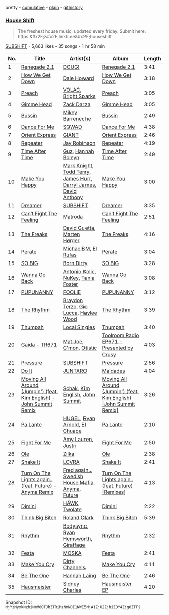 pretty - [cumulative](/playlists/cumulative/2vpAyuy9HOTPjygPl63QuH.md) - [plain](/playlists/plain/2vpAyuy9HOTPjygPl63QuH) - [githistory](https://github.githistory.xyz/mackorone/spotify-playlist-archive/blob/main/playlists/plain/2vpAyuy9HOTPjygPl63QuH)

### [House Shift](https://open.spotify.com/playlist/2vpAyuy9HOTPjygPl63QuH)

> The freshest house music, updated every friday\. Submit here: https:&\#x2F;&\#x2F;linktr.ee&\#x2F;houseshift

[SUBSHIFT](https://open.spotify.com/user/gl9sml84khuto2ag30n4ijsmv) - 5,663 likes - 35 songs - 1 hr 58 min

| No. | Title | Artist(s) | Album | Length |
|---|---|---|---|---|
| 1 | [Renegade 2.1](https://open.spotify.com/track/3t0fL8oWF1docXVJ4YgnSU) | [DOUG!](https://open.spotify.com/artist/4G8g4gL4SfJzPJBcyRz7GS) | [Renegade 2.1](https://open.spotify.com/album/6TEAs5QXas6P04N67qDVFN) | 3:41 |
| 2 | [How We Get Down](https://open.spotify.com/track/7wLTQOUSE3sH3QsY6TI1Zx) | [Dale Howard](https://open.spotify.com/artist/0SnbG2YfyykWmnsXwBXonJ) | [How We Get Down](https://open.spotify.com/album/3LXZzUYOfJZHR8UkVvNTUA) | 3:18 |
| 3 | [Preach](https://open.spotify.com/track/2fXfUxDGZ7X77EMSkVTLbV) | [VOLAC](https://open.spotify.com/artist/4Nl6PVYLwbCFfr3UqQlFtE), [Bright Sparks](https://open.spotify.com/artist/1Dn88PoQjnQgLTOaokePFz) | [Preach](https://open.spotify.com/album/7fY6P5a3GjUW3Wwr40nZl5) | 3:05 |
| 4 | [Gimme Head](https://open.spotify.com/track/29vezKqX1mJUEtYbPdAlrZ) | [Zack Darza](https://open.spotify.com/artist/1lTlUGVbQ7f7NQ5vHeg6xm) | [Gimme Head](https://open.spotify.com/album/57CKVXXVsxobPrpVRHgcIG) | 3:05 |
| 5 | [Bussin](https://open.spotify.com/track/6rzxmZdtP9RCK5CnJmj9Gc) | [Mikey Barreneche](https://open.spotify.com/artist/7qGy8DUTeuBqoyN6gUf3gd) | [Bussin](https://open.spotify.com/album/3eNoNTOqcQ550SgVuyKDYH) | 2:49 |
| 6 | [Dance For Me](https://open.spotify.com/track/09warPkNUMASP7WLaKiiiJ) | [SQWAD](https://open.spotify.com/artist/46z8E62fwg6cqxCLNB1FrI) | [Dance For Me](https://open.spotify.com/album/5hz3QiAU3wWrbayKzSxzXj) | 4:38 |
| 7 | [Orient Express](https://open.spotify.com/track/293qKOjripajaL2vyZnJkX) | [GIANT](https://open.spotify.com/artist/5SNRm9Vv3wf1c1MEOU6K1K) | [Orient Express](https://open.spotify.com/album/2ZeA0rOASQLqhn8WSKCNqT) | 2:46 |
| 8 | [Repeater](https://open.spotify.com/track/67BEklbFc8XS1xxQrU7RAO) | [Jay Robinson](https://open.spotify.com/artist/1Jputnig8fuCuihen6n28Z) | [Repeater](https://open.spotify.com/album/59CuamVrMPFI7xPYYnw6UQ) | 4:19 |
| 9 | [Time After Time](https://open.spotify.com/track/5E2eUFMIcDGz9Nneu5mPRK) | [Guz](https://open.spotify.com/artist/2T86EVnDCP64EaVKRXIcRx), [Hannah Boleyn](https://open.spotify.com/artist/6EP96GaItADv1rNqR2oGIR) | [Time After Time](https://open.spotify.com/album/3dl3KgUUxywgn171LxcfiO) | 2:49 |
| 10 | [Make You Happy](https://open.spotify.com/track/5ZAtTAUvEz8jNJ5EPhsfJP) | [Mark Knight](https://open.spotify.com/artist/3h11MHQeCrcsUgRRijI1zL), [Todd Terry](https://open.spotify.com/artist/3dE92yGWcrboP1kC5SWyqu), [James Hurr](https://open.spotify.com/artist/2g9i2kA0jUr6sfAT28l2vL), [Darryl James](https://open.spotify.com/artist/4XUsuewcZ2L8zXZrL4rzzP), [David Anthony](https://open.spotify.com/artist/75frj8UB2JwByVGCHxGbpy) | [Make You Happy](https://open.spotify.com/album/2eRJAVu552WFHPtGuorxQ0) | 3:00 |
| 11 | [Dreamer](https://open.spotify.com/track/47SEt8Ftu5Vm69yRoFUDXr) | [SUBSHIFT](https://open.spotify.com/artist/6oj23vhIuGx4bOqVmQ9oOo) | [Dreamer](https://open.spotify.com/album/60DNwMVgnq9J3dV0yC0LcQ) | 3:35 |
| 12 | [Can’t Fight The Feeling](https://open.spotify.com/track/1T7fTFxkosqEF8AZzDvm6I) | [Matroda](https://open.spotify.com/artist/45lcbTsX07JWzmTIjcdyBz) | [Can’t Fight The Feeling](https://open.spotify.com/album/0UDIxo8rh9AcO7oGHjaETt) | 2:51 |
| 13 | [The Freaks](https://open.spotify.com/track/1cTHUMdInmZvxVCHnzHOj2) | [David Guetta](https://open.spotify.com/artist/1Cs0zKBU1kc0i8ypK3B9ai), [Marten Hørger](https://open.spotify.com/artist/0EdUwJSqkMmsH6Agg3G8Ls) | [The Freaks](https://open.spotify.com/album/1AZC2QcPfpS3Dn0Fpoodwb) | 4:16 |
| 14 | [Pérate](https://open.spotify.com/track/6I9PWF4N82zhz51IMfMfhx) | [MichaelBM](https://open.spotify.com/artist/6RY7vqzR938x0DE0Eh6srl), [El Rufas](https://open.spotify.com/artist/3EmRIRHwyyT0mwwd94z24a) | [Pérate](https://open.spotify.com/album/1Yq4Liaw9XliNEX7d7zdQF) | 3:04 |
| 15 | [SO BIG](https://open.spotify.com/track/0EuaF8UjE71a0iplWBl9Ua) | [Born Dirty](https://open.spotify.com/artist/0qM78DOdgnNPpq2CpTNgU5) | [SO BIG](https://open.spotify.com/album/2JOSMhOwsTSBmaXai7eFza) | 3:28 |
| 16 | [Wanna Go Back](https://open.spotify.com/track/7uGebSWsQ5mGqcBbBGjEVg) | [Antonio Kolic](https://open.spotify.com/artist/6WkULPTba3vBxw5rUOhjC0), [NuKey](https://open.spotify.com/artist/2tmve58Sh3f0WZN76W30x3), [Tania Foster](https://open.spotify.com/artist/4Edy0AEO2mh3eZSNggPM7Y) | [Wanna Go Back](https://open.spotify.com/album/3M2CmRA1cGbErj0uhljDec) | 3:08 |
| 17 | [PUPUNANNY](https://open.spotify.com/track/2DI1Sq9Qxu1FFLSHkH34hT) | [FOOLiE](https://open.spotify.com/artist/5X3h4PwWZi0RkCyFd6gs0P) | [PUPUNANNY](https://open.spotify.com/album/6OYAGYQPRsCVuLVoNcfFbg) | 3:12 |
| 18 | [The Rhythm](https://open.spotify.com/track/2Iy3g07D4dqXeyPfPDOMws) | [Braydon Terzo](https://open.spotify.com/artist/7aPGojZ1i1CpRKa83QyUTq), [Gio Lucca](https://open.spotify.com/artist/6bzkE76ArC0nIuNKH04T74), [Haylee Wood](https://open.spotify.com/artist/7o9KqAZV369uKQOCJkb4aR) | [The Rhythm](https://open.spotify.com/album/0GrQAVCILUtE17HlDCFjre) | 3:39 |
| 19 | [Thumpah](https://open.spotify.com/track/5rG9giLpbP4QGrPqve8Jmb) | [Local Singles](https://open.spotify.com/artist/14P4DGZruzTjyQsglomkYp) | [Thumpah](https://open.spotify.com/album/2szOLFDROObtsAiWWdzSTP) | 3:40 |
| 20 | [Gaida \- TR671](https://open.spotify.com/track/6Rq5xjzLpdgWPIDjHNv8Fq) | [Mat.Joe](https://open.spotify.com/artist/38jpuy3yt3QIxQ8Fn1HTeJ), [C'mon](https://open.spotify.com/artist/6x4QkA6MiOZx0uWMOa8394), [Otistic](https://open.spotify.com/artist/6i6sCJwxvOeJWWivhbaRUd) | [Toolroom Radio EP671 \- Presented by Crusy](https://open.spotify.com/album/5fpcKTjgz1FTE2QV8EQxHF) | 4:03 |
| 21 | [Pressure](https://open.spotify.com/track/5Bhpw5EbF6fLflC41NI4HD) | [SUBSHIFT](https://open.spotify.com/artist/6oj23vhIuGx4bOqVmQ9oOo) | [Pressure](https://open.spotify.com/album/5dxB50EGjlSa9p1F9z2gfX) | 2:56 |
| 22 | [Do It](https://open.spotify.com/track/30RRuLFFXeW12R9nj5hDK5) | [JUNTARO](https://open.spotify.com/artist/2UMKCxDFAAy154VgUJHKN9) | [Maldades](https://open.spotify.com/album/5uAzH6sE61O90Sul8421QN) | 4:04 |
| 23 | [Moving All Around \(Jumpin'\) \(feat\. Kim English\) \- John Summit Remix](https://open.spotify.com/track/1rTBuBSEMuG2rsl5BPwP1M) | [Schak](https://open.spotify.com/artist/7gA8yMxRoBujfmpDLuLPvx), [Kim English](https://open.spotify.com/artist/1Tvhj4mF2pvvAT1InLbRKs), [John Summit](https://open.spotify.com/artist/7kNqXtgeIwFtelmRjWv205) | [Moving All Around \(Jumpin'\) \(feat\. Kim English\) \[John Summit Remix\]](https://open.spotify.com/album/6MStv7RvNjGnx3OuGeuLOU) | 3:26 |
| 24 | [Pa Lante](https://open.spotify.com/track/4BbgaqfPNjhW2gy6dSpsKG) | [HUGEL](https://open.spotify.com/artist/5PlfkPxwCpRRWQJBxCa0By), [Ryan Arnold](https://open.spotify.com/artist/2DiJzuvmindWKRL3uBD9o7), [El Chuape](https://open.spotify.com/artist/0cXz4Jkhb32ehDe3No7oF9) | [Pa Lante](https://open.spotify.com/album/7mlOAOjeHMpzQy2vZbkpiC) | 2:10 |
| 25 | [Fight For Me](https://open.spotify.com/track/4dDbwr8GxD7gNYrbKfPe2r) | [Amy Lauren](https://open.spotify.com/artist/0nOcx2Q9TleKLfgje3H9Zz), [Justri](https://open.spotify.com/artist/5YmGBNnecIeG9pfzegLMEP) | [Fight For Me](https://open.spotify.com/album/7fYASQOaHLLOrjkUavIlad) | 2:50 |
| 26 | [Ole](https://open.spotify.com/track/0weVuJD157TzuE2GPRUekB) | [Zilka](https://open.spotify.com/artist/0SoSPYY6c3UihbZfluCvjP) | [Ole](https://open.spotify.com/album/1LZqOEEoHgd2knaJMvJhZP) | 2:38 |
| 27 | [Shake It](https://open.spotify.com/track/4dqb9iCXJ7f1FrGNCEJukw) | [LOVRA](https://open.spotify.com/artist/4fIPBdK4awAR1W14u3v1J5) | [Shake It](https://open.spotify.com/album/4Ln2YxuIGgmqNTxDEPAcMh) | 2:41 |
| 28 | [Turn On The Lights again.\. \(feat\. Future\) \- Anyma Remix](https://open.spotify.com/track/4ptnQ0kQnN1U1Ig8TSslj6) | [Fred again..](https://open.spotify.com/artist/4oLeXFyACqeem2VImYeBFe), [Swedish House Mafia](https://open.spotify.com/artist/1h6Cn3P4NGzXbaXidqURXs), [Anyma](https://open.spotify.com/artist/4iBwchw0U0GZv5RfVYSMxN), [Future](https://open.spotify.com/artist/1RyvyyTE3xzB2ZywiAwp0i) | [Turn On The Lights again.\. \(feat\. Future\) \[Remixes\]](https://open.spotify.com/album/71yJ0XH2iQA1uOk5CE95fx) | 4:13 |
| 29 | [Dimini](https://open.spotify.com/track/3UwlHoQ1pEHHds28BJ2bvb) | [HÄWK](https://open.spotify.com/artist/0oPeHAZ3BpdlD8EyeBLady), [Twolate](https://open.spotify.com/artist/1IRtNLR91uUQxQzh9veJhh) | [Dimini](https://open.spotify.com/album/3ygKQsnMN1nBrpsxYYnlny) | 2:22 |
| 30 | [Think Big Bitch](https://open.spotify.com/track/2eD6gGqDZ6fBvQyVUOGFrn) | [Roland Clark](https://open.spotify.com/artist/4OGlp2UdUQGPJVbvJ82Cz5) | [Think Big Bitch](https://open.spotify.com/album/6aSExWApsQwQ2MdwpnUmVs) | 5:39 |
| 31 | [Rhythm](https://open.spotify.com/track/1nga9f11uUQS6mSz427Jrz) | [Bodysync](https://open.spotify.com/artist/34KMxwDAHIvM7Kwt1PcClb), [Ryan Hemsworth](https://open.spotify.com/artist/2CgysNw5B7rFNRtRjQbPZ9), [Giraffage](https://open.spotify.com/artist/4kubsO16bEfCADaVUyoYb6) | [Rhythm](https://open.spotify.com/album/0HbPiygzxaLpx6ba5Lb1QW) | 2:32 |
| 32 | [Festa](https://open.spotify.com/track/1uWzEwBhGc5vZZXPjaKPEZ) | [MOSKA](https://open.spotify.com/artist/1rVo9h17cHhWerDiZj0yXH) | [Festa](https://open.spotify.com/album/6Dc7MIX7fp9Jvwx48sq0Sp) | 2:41 |
| 33 | [Make You Cry](https://open.spotify.com/track/4z7GaivspHZr23ADtT5WGb) | [Dirty Channels](https://open.spotify.com/artist/6Mfp25l60MUxx8MWkA0vil) | [Make You Cry](https://open.spotify.com/album/565RETZXopjygQUFxSmaYq) | 4:11 |
| 34 | [Be The One](https://open.spotify.com/track/63MBVrJ8nADdP4AXbBGlOj) | [Hannah Laing](https://open.spotify.com/artist/1QEd635szhierW6gzRiS1o) | [Be The One](https://open.spotify.com/album/5XtT7YyAjN783nSW9ZtNBo) | 2:46 |
| 35 | [Hausmeister](https://open.spotify.com/track/6xECQG3vyZxMOuJ3003cCm) | [Sidney Charles](https://open.spotify.com/artist/0J6ZEXmLQfZMeHBoa4JZTH) | [Hausmeister EP](https://open.spotify.com/album/4hf2Nyc1SoweeNj7iHrj9D) | 4:20 |

Snapshot ID: `NjYzMyxkNzhiNmM0OTJhZTRiMzNmNDI1NWE5MjA1ZjU2ZjhiZDY4Zjg0ZTFj`
